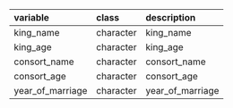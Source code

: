 |variable         |class     |description      |
|:----------------|:---------|:----------------|
|king_name        |character |king_name        |
|king_age         |character |king_age         |
|consort_name     |character |consort_name     |
|consort_age      |character |consort_age      |
|year_of_marriage |character |year_of_marriage |
